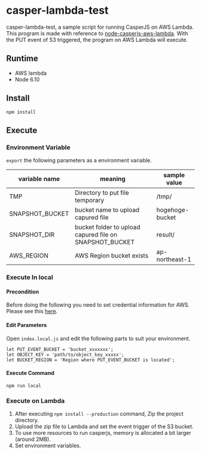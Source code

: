 # casper-lambda-test

casper-lambda-test, a sample script for running CasperJS on AWS Lambda.
This program is made with reference to [node-casperjs-aws-lambda](https://github.com/narainsagar/node-casperjs-aws-lambda).
With the PUT event of S3 triggered, the program on AWS Lambda will execute.

## Runtime
* AWS lambda
* Node 6.10

## Install

```
npm install
```

## Execute
### Environment Variable
`export` the following parameters as a environment variable.

|variable name  |meaning                                                 | sample value   |
|---------------|--------------------------------------------------------|----------------|
|TMP            |Directory to put file temporary                         |/tmp/           |
|SNAPSHOT_BUCKET|bucket name to upload capured file                      |hogehoge-bucket |
|SNAPSHOT_DIR   |bucket folder to upload capured file on SNAPSHOT_BUCKET | result/        |
|AWS_REGION     |AWS Region bucket exists                                | ap-northeast-1 |

### Execute In local
#### Precondition
Before doing the following you need to set credential information for AWS. Please see this [here](https://docs.aws.amazon.com/cli/latest/userguide/cli-config-files.html).

#### Edit Parameters

Open `index.local.js` and edit the following parts to suit your environment.

```
let PUT_EVENT_BUCKET = 'bucket_xxxxxxx';
let OBJECT_KEY = 'path/to/object_key_xxxxx';
let BUCKET_REGION = 'Region where PUT_EVENT_BUCKET is located';
```

#### Execute Command

```
npm run local
```

### Execute on Lambda
1. After executing `npm install --production` command, Zip the project directory.
2. Upload the zip file to Lambda and set the event trigger of the S3 bucket.
3. To use more resources to run casperjs, memory is allocated a bit larger (around 2MB).
4. Set environment variables.